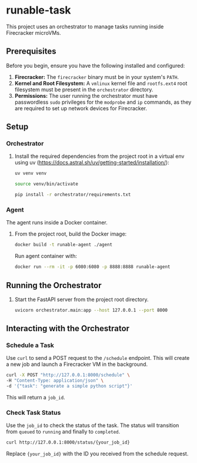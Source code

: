 # runable-task

This project uses an orchestrator to manage tasks running inside Firecracker microVMs.

## Prerequisites

Before you begin, ensure you have the following installed and configured:

1.  **Firecracker:** The `firecracker` binary must be in your system's `PATH`.
2.  **Kernel and Root Filesystem:** A `vmlinux` kernel file and `rootfs.ext4` root filesystem must be present in the `orchestrator` directory.
3.  **Permissions:** The user running the orchestrator must have passwordless `sudo` privileges for the `modprobe` and `ip` commands, as they are required to set up network devices for Firecracker.

## Setup

### Orchestrator

1.  Install the required dependencies from the project root in a virtual env using uv (https://docs.astral.sh/uv/getting-started/installation/):
    ```bash
    uv venv venv
    ```
    ```bash
    source venv/bin/activate
    ```
    ```bash
    pip install -r orchestrator/requirements.txt
    ```

### Agent

The agent runs inside a Docker container.

1.  From the project root, build the Docker image:
    ```bash
    docker build -t runable-agent ./agent
    ```
    Run agent container with:
    ```bash
    docker run --rm -it -p 6080:6080 -p 8888:8888 runable-agent
    ```

## Running the Orchestrator

1.  Start the FastAPI server from the project root directory.
    ```bash
    uvicorn orchestrator.main:app --host 127.0.0.1 --port 8000
    ```

## Interacting with the Orchestrator

### Schedule a Task

Use `curl` to send a POST request to the `/schedule` endpoint. This will create a new job and launch a Firecracker VM in the background.

```bash
curl -X POST "http://127.0.0.1:8000/schedule" \
-H "Content-Type: application/json" \
-d '{"task": "generate a simple python script"}'
```

This will return a `job_id`.

### Check Task Status

Use the `job_id` to check the status of the task. The status will transition from `queued` to `running` and finally to `completed`.

```bash
curl http://127.0.0.1:8000/status/{your_job_id}
```

Replace `{your_job_id}` with the ID you received from the schedule request.
